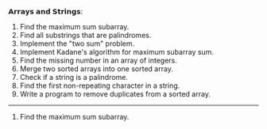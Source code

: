 𝗔𝗿𝗿𝗮𝘆𝘀 𝗮𝗻𝗱 𝗦𝘁𝗿𝗶𝗻𝗴𝘀:
1. Find the maximum sum subarray.
2. Find all substrings that are palindromes.
3. Implement the "two sum" problem.
4. Implement Kadane's algorithm for maximum subarray sum.
5. Find the missing number in an array of integers.
6. Merge two sorted arrays into one sorted array.
7. Check if a string is a palindrome.
8. Find the first non-repeating character in a string.
9. Write a program to remove duplicates from a sorted array.

---
1. Find the maximum sum subarray.
   ```
   
